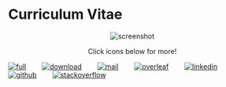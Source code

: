 # Curriculum Vitae

<p align=center>
<img alt="screenshot" src="https://user-images.githubusercontent.com/20703378/97353867-df914c80-1894-11eb-948a-60ea55c0455d.png">
</p>
<p align=center>
  Click icons below for more!
</p>

[![full](https://img.shields.io/badge/-FULL&nbsp;CV-ec407a?style=for-the-badge)](https://github.com/szymonmaszke/CV/blob/master/cv.pdf)
  [![download](https://img.shields.io/badge/-DOWNLOAD&nbsp;CV-43a047?style=for-the-badge)](https://github.com/szymonmaszke/CV/raw/master/cv.pdf)
  [![mail](https://img.shields.io/badge/-MAIL&nbsp;ME-DB4437?style=for-the-badge)](mailto:szymon@maszke.com)
  [![overleaf](https://img.shields.io/badge/-ON&nbsp;OVERLEAF-27a770?style=for-the-badge)](https://github.com/szymonmaszke)
  [![linkedin](https://img.shields.io/badge/-LINKEDIN-0072b1?style=for-the-badge)](https://github.com/szymonmaszke)
  [![github](https://img.shields.io/badge/-GITHUB-333333?style=for-the-badge)](https://github.com/szymonmaszke)
  [![stackoverflow](https://img.shields.io/badge/-STACKOVERFLOW-F48024?style=for-the-badge)](https://stackoverflow.com/users/10886420/szymon-maszke?tab=profile)
